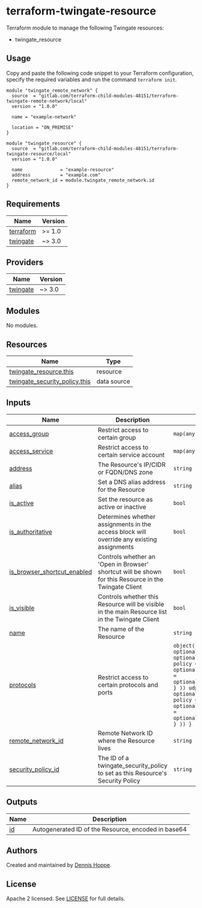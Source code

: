 # terraform-twingate-resource

Terraform module to manage the following Twingate resources:

* twingate_resource

## Usage

Copy and paste the following code snippet to your Terraform configuration,
specify the required variables and run the command `terraform init`.

```hcl
module "twingate_remote_network" {
  source  = "gitlab.com/terraform-child-modules-48151/terraform-twingate-remote-network/local"
  version = "1.0.0"

  name = "example-network"

  location = "ON_PREMISE"
}

module "twingate_resource" {
  source  = "gitlab.com/terraform-child-modules-48151/terraform-twingate-resource/local"
  version = "1.0.0"

  name              = "example-resource"
  address           = "example.com"
  remote_network_id = module.twingate_remote_network.id
}
```

<!-- BEGIN_TF_DOCS -->
## Requirements

| Name | Version |
|------|---------|
| <a name="requirement_terraform"></a> [terraform](#requirement\_terraform) | >= 1.0 |
| <a name="requirement_twingate"></a> [twingate](#requirement\_twingate) | ~> 3.0 |

## Providers

| Name | Version |
|------|---------|
| <a name="provider_twingate"></a> [twingate](#provider\_twingate) | ~> 3.0 |

## Modules

No modules.

## Resources

| Name | Type |
|------|------|
| [twingate_resource.this](https://registry.terraform.io/providers/twingate/twingate/latest/docs/resources/resource) | resource |
| [twingate_security_policy.this](https://registry.terraform.io/providers/twingate/twingate/latest/docs/data-sources/security_policy) | data source |

## Inputs

| Name | Description | Type | Default | Required |
|------|-------------|------|---------|:--------:|
| <a name="input_access_group"></a> [access\_group](#input\_access\_group) | Restrict access to certain group | `map(any)` | `{}` | no |
| <a name="input_access_service"></a> [access\_service](#input\_access\_service) | Restrict access to certain service account | `map(any)` | `{}` | no |
| <a name="input_address"></a> [address](#input\_address) | The Resource's IP/CIDR or FQDN/DNS zone | `string` | n/a | yes |
| <a name="input_alias"></a> [alias](#input\_alias) | Set a DNS alias address for the Resource | `string` | `null` | no |
| <a name="input_is_active"></a> [is\_active](#input\_is\_active) | Set the resource as active or inactive | `bool` | `true` | no |
| <a name="input_is_authoritative"></a> [is\_authoritative](#input\_is\_authoritative) | Determines whether assignments in the access block will override any existing assignments | `bool` | `true` | no |
| <a name="input_is_browser_shortcut_enabled"></a> [is\_browser\_shortcut\_enabled](#input\_is\_browser\_shortcut\_enabled) | Controls whether an 'Open in Browser' shortcut will be shown for this Resource in the Twingate Client | `bool` | `false` | no |
| <a name="input_is_visible"></a> [is\_visible](#input\_is\_visible) | Controls whether this Resource will be visible in the main Resource list in the Twingate Client | `bool` | `true` | no |
| <a name="input_name"></a> [name](#input\_name) | The name of the Resource | `string` | n/a | yes |
| <a name="input_protocols"></a> [protocols](#input\_protocols) | Restrict access to certain protocols and ports | ```object( { allow_icmp = optional(bool) tcp = optional(object( { policy = optional(string) ports = optional(list(string)) } )) udp = optional(object( { policy = optional(string) ports = optional(list(string)) } )) } )``` | `{}` | no |
| <a name="input_remote_network_id"></a> [remote\_network\_id](#input\_remote\_network\_id) | Remote Network ID where the Resource lives | `string` | n/a | yes |
| <a name="input_security_policy_id"></a> [security\_policy\_id](#input\_security\_policy\_id) | The ID of a twingate\_security\_policy to set as this Resource's Security Policy | `string` | `"Default Policy"` | no |

## Outputs

| Name | Description |
|------|-------------|
| <a name="output_id"></a> [id](#output\_id) | Autogenerated ID of the Resource, encoded in base64 |
<!-- END_TF_DOCS -->

## Authors

Created and maintained by [Dennis Hoppe](https://gitlab.com/dhoppeIT).

## License

Apache 2 licensed. See [LICENSE](LICENSE) for full details.

